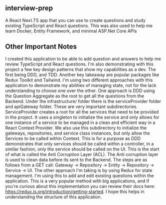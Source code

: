 ## interview-prep
A React Next.TS app that you can use to create questions and study existing TypeScript and React questions. This was also used to help me learn Docker, Entity Framework, and minimal ASP.Net Core APIs

## Other Important Notes
I created this application to be able to add question and answers to help me review TypeScript and React questions. I'm also demonstrating with this project a few key design patterns that show my capabilities as a dev. The first being DDD, and TDD. Another key takeaway are popular packages like Redux Toolkit and Tailwind. I'm using two different approaches with this application to demonstrate my abilities of managing state, not for the lack understanding to choose one over the other. One approach is DDD using the Question Aggregate as the root to get all the questions from the Backend. Under the infrastructure/ folder there is the serviceProvider folder and apiGateway folder. These are very important subdirectories. ServiceProvider creates a root for all the services that need to be provided in the project. It uses a singleton to initialize the service and only allows for one instance of a service to be managed in a clean and efficient way in a React Context Provider. We also use this subdirectory to initialize the gateways, repositories, and service class instances, but only allow the Services to be called within Context. This is for a purpose as DDD demonstrates that only services should be called within a controller, in a similar fashion, only the service should be called on the UI. This is the start of what is called the Anti Corruption Layer (ACL). The Anti corruption layer is used to clean data before its sent to the Backend. The steps are as follows from a GET call: Gateway -> Repository -> Entity -> Repository -> Service -> UI. The other approach I'm taking is by using Redux for state management. I'm using this to add and edit existing questions within the application. This is a very popular method with big applications, and if you're curious about this implementation you can review their docs here: https://redux.js.org/introduction/getting-started. I hope this helps in understanding the structure of this application.
